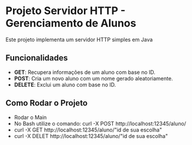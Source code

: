 # Projeto Servidor HTTP - Gerenciamento de Alunos

Este projeto implementa um servidor HTTP simples em Java

## Funcionalidades

- **GET**: Recupera informações de um aluno com base no ID.
- **POST**: Cria um novo aluno com um nome gerado aleatoriamente.
- **DELETE**: Exclui um aluno com base no ID.

## Como Rodar o Projeto
- Rodar o Main
- No Bash utilize o comando: curl -X POST http://localhost:12345/aluno/
- curl -X GET http://localhost:12345/aluno/"id de sua escolha"
- curl -X DELET http://localhost:12345/aluno/"id de sua escolha"
